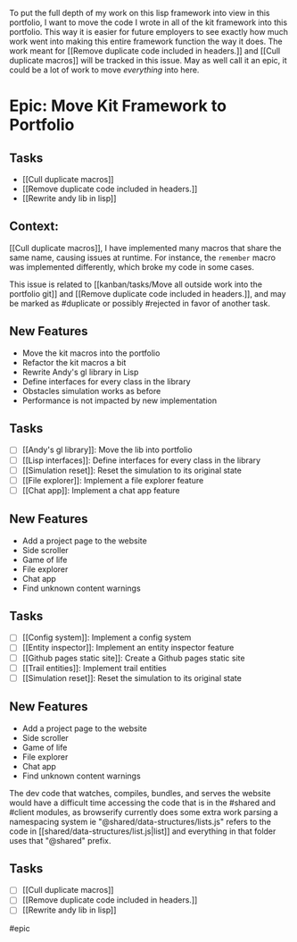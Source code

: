 To put the full depth of my work on this lisp framework into view in this portfolio, I want to move the code I wrote in all of the kit framework into this portfolio. This way it is easier for future employers to see exactly how much work went into making this entire framework function the way it does. The work meant for [[Remove duplicate code included in headers.]] and [[Cull duplicate macros]] will be tracked in this issue. May as well call it an epic, it could be a lot of work to move *everything* into here. 

# Epic: Move Kit Framework to Portfolio

## Tasks

* [[Cull duplicate macros]]
* [[Remove duplicate code included in headers.]]
* [[Rewrite andy lib in lisp]]

## Context:
[[Cull duplicate macros]], I have implemented many macros that share the same name, causing issues at runtime. For instance, the `remember` macro was implemented differently, which broke my code in some cases.

This issue is related to [[kanban/tasks/Move all outside work into the portfolio git]] and [[Remove duplicate code included in headers.]], and may be marked as #duplicate or possibly #rejected in favor of another task.

## New Features

* Move the kit macros into the portfolio
* Refactor the kit macros a bit
* Rewrite Andy's gl library in Lisp
* Define interfaces for every class in the library
* Obstacles simulation works as before
* Performance is not impacted by new implementation

## Tasks

* [ ] [[Andy's gl library]]: Move the lib into portfolio
* [ ] [[Lisp interfaces]]: Define interfaces for every class in the library
* [ ] [[Simulation reset]]: Reset the simulation to its original state
* [ ] [[File explorer]]: Implement a file explorer feature
* [ ] [[Chat app]]: Implement a chat app feature

## New Features

* Add a project page to the website
* Side scroller
* Game of life
* File explorer
* Chat app
* Find unknown content warnings

## Tasks

* [ ] [[Config system]]: Implement a config system
* [ ] [[Entity inspector]]: Implement an entity inspector feature
* [ ] [[Github pages static site]]: Create a Github pages static site
* [ ] [[Trail entities]]: Implement trail entities
* [ ] [[Simulation reset]]: Reset the simulation to its original state

## New Features

* Add a project page to the website
* Side scroller
* Game of life
* File explorer
* Chat app
* Find unknown content warnings

The dev code that watches, compiles, bundles, and serves the website would have a difficult time accessing the code that is in the #shared and #client modules, as browserify currently does some extra work parsing a namespacing system ie "@shared/data-structures/lists.js" refers to the code in [[shared/data-structures/list.js|list]] and everything in that folder uses that "@shared" prefix.

## Tasks

- [ ] [[Cull duplicate macros]]
- [ ] [[Remove duplicate code included in headers.]]
- [ ] [[Rewrite andy lib in lisp]]

#epic